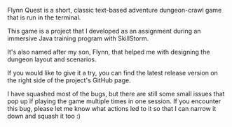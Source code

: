 Flynn Quest is a short, classic text-based adventure dungeon-crawl game that is run in the terminal.

This game is a project that I developed as an assignment during an immersive Java training program with SkillStorm.

It's also named after my son, Flynn, that helped me with designing the dungeon layout and scenarios.

If you would like to give it a try, you can find the latest release version on the right side of the project's GitHub page.

I have squashed most of the bugs, but there are still some small issues that pop up if playing the game multiple times in one session.
If you encounter this bug, please let me know what actions led to it so that I can narrow it down and squash it too :)
